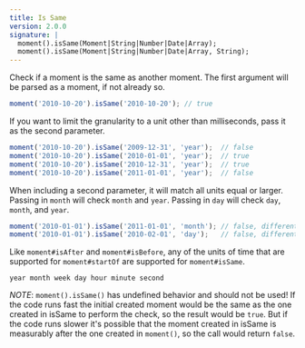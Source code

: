 ```yaml
---
title: Is Same
version: 2.0.0
signature: |
  moment().isSame(Moment|String|Number|Date|Array);
  moment().isSame(Moment|String|Number|Date|Array, String);
---
```



Check if a moment is the same as another moment. The first argument will be parsed as a moment, if not already so.

```javascript
moment('2010-10-20').isSame('2010-10-20'); // true
```

If you want to limit the granularity to a unit other than milliseconds, pass it as the second parameter.

```javascript
moment('2010-10-20').isSame('2009-12-31', 'year');  // false
moment('2010-10-20').isSame('2010-01-01', 'year');  // true
moment('2010-10-20').isSame('2010-12-31', 'year');  // true
moment('2010-10-20').isSame('2011-01-01', 'year');  // false
```

When including a second parameter, it will match all units equal or larger. Passing in `month` will check `month` and `year`. Passing in `day` will check `day`, `month`, and `year`.

```javascript
moment('2010-01-01').isSame('2011-01-01', 'month'); // false, different year
moment('2010-01-01').isSame('2010-02-01', 'day');   // false, different month
```

Like `moment#isAfter` and `moment#isBefore`, any of the units of time that are supported for `moment#startOf` are supported for `moment#isSame`.

```
year month week day hour minute second
```

*NOTE*: `moment().isSame()` has undefined behavior and should not be used! If
the code runs fast the initial created moment would be the same as the one
created in isSame to perform the check, so the result would be `true`. But
if the code runs slower it's possible that the moment created in isSame is
measurably after the one created in `moment()`, so the call would return
`false`.
